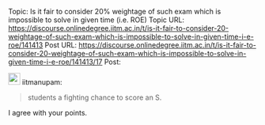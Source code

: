 Topic: Is it fair to consider 20% weightage of such exam which is impossible to solve in given time (i.e. ROE)
Topic URL: https://discourse.onlinedegree.iitm.ac.in/t/is-it-fair-to-consider-20-weightage-of-such-exam-which-is-impossible-to-solve-in-given-time-i-e-roe/141413
Post URL: https://discourse.onlinedegree.iitm.ac.in/t/is-it-fair-to-consider-20-weightage-of-such-exam-which-is-impossible-to-solve-in-given-time-i-e-roe/141413/17
Post: <aside class="quote group-ds-students" data-username="iitmanupam" data-post="11" data-topic="141413">
<div class="title">
<div class="quote-controls"></div>
<img alt="" width="24" height="24" src="https://dub1.discourse-cdn.com/flex013/user_avatar/discourse.onlinedegree.iitm.ac.in/iitmanupam/48/56694_2.png" class="avatar"> iitmanupam:</div>
<blockquote>
<p>students a fighting chance to score an S.</p>
</blockquote>

<p>I agree with your points.</p>
